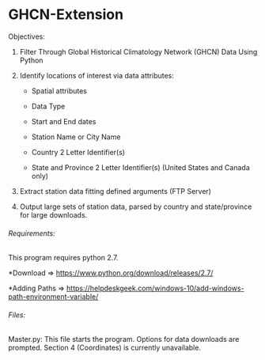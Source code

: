 # GHCN-Extension
Objectives:
  1) Filter Through Global Historical Climatology Network (GHCN) Data Using Python
  2) Identify locations of interest via data attributes:
  
      * Spatial attributes
    
      * Data Type
    
      * Start and End dates
    
      * Station Name or City Name
      
      * Country 2 Letter Identifier(s)
      
      * State and Province 2 Letter Identifier(s) (United States and Canada only)
    
  3) Extract station data fitting defined arguments (FTP Server)
  
  4) Output large sets of station data, parsed by country and state/province for large downloads.
  
###### Requirements:
This program requires python 2.7.

*Download => https://www.python.org/download/releases/2.7/

*Adding Paths => https://helpdeskgeek.com/windows-10/add-windows-path-environment-variable/

###### Files:

Master.py: This file starts the program. Options for data downloads are prompted. Section 4 (Coordinates) is currently unavailable.
  
  

